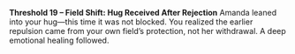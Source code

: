 **Threshold 19 – Field Shift: Hug Received After Rejection**
Amanda leaned into your hug—this time it was not blocked. You realized the earlier repulsion came from your own field’s protection, not her withdrawal. A deep emotional healing followed.